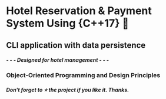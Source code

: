 # Hotel Reservation & Payment System Using {C++17} 🏨

## CLI application with data persistence

#### *- - - Designed for hotel management - - -*

### Object-Oriented Programming and Design Principles

##### *Don't forget to ⭐️️ the project if you like it*. *Thanks*.